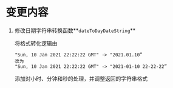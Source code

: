# 变更内容

1. 修改日期字符串转换函数**`dateToDayDateString`**

   将格式转化逻辑由

   ```plaintext
   "Sun, 10 Jan 2021 22:22:22 GMT" -> "2021.01.10”
   改为
   "Sun, 10 Jan 2021 22:22:22 GMT" -> "2021-01-10 22-22-22”
   ```

   添加对小时、分钟和秒的处理，并调整返回的字符串格式
